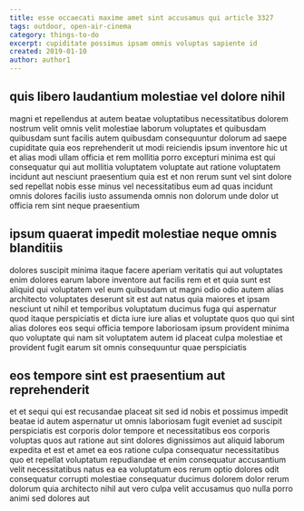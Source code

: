 ```yaml
---
title: esse occaecati maxime amet sint accusamus qui article 3327
tags: outdoor, open-air-cinema
category: things-to-do
excerpt: cupiditate possimus ipsam omnis voluptas sapiente id
created: 2019-01-10
author: author1
---
```


## quis libero laudantium molestiae vel dolore nihil

magni et repellendus at autem beatae voluptatibus necessitatibus dolorem nostrum velit omnis velit molestiae laborum voluptates et quibusdam quibusdam sunt facilis autem quibusdam consequuntur dolorum ad saepe cupiditate quia eos reprehenderit ut modi reiciendis ipsum inventore hic ut et alias modi ullam officia et rem mollitia porro excepturi minima est qui consequatur qui aut mollitia voluptatem voluptate aut ratione voluptatem incidunt aut nesciunt praesentium quia est et non rerum sunt vel sint dolore sed repellat nobis esse minus vel necessitatibus eum ad quas incidunt omnis dolores facilis iusto assumenda omnis non dolorum unde dolor ut officia rem sint neque praesentium

## ipsum quaerat impedit molestiae neque omnis blanditiis

dolores suscipit minima itaque facere aperiam veritatis qui aut voluptates enim dolores earum labore inventore aut facilis rem et et quia sunt est aliquid qui voluptatem vel eum quibusdam ut magni odio odio autem alias architecto voluptates deserunt sit est aut natus quia maiores et ipsam nesciunt ut nihil et temporibus voluptatum ducimus fuga qui aspernatur quod itaque perspiciatis et dicta iure iure alias et voluptate quos quo qui sint alias dolores eos sequi officia tempore laboriosam ipsum provident minima quo voluptate qui nam sit voluptatem autem id placeat culpa molestiae et provident fugit earum sit omnis consequuntur quae perspiciatis

## eos tempore sint est praesentium aut reprehenderit

et et sequi qui est recusandae placeat sit sed id nobis et possimus impedit beatae id autem aspernatur ut omnis laboriosam fugit eveniet ad suscipit perspiciatis est corporis dolor tempore et necessitatibus eos corporis voluptas quos aut ratione aut sint dolores dignissimos aut aliquid laborum expedita et est et amet ea eos ratione culpa consequatur necessitatibus quo et repellat voluptatum repudiandae et enim consequatur accusantium velit necessitatibus natus ea ea voluptatum eos rerum optio dolores odit consequatur corrupti molestiae consequatur ducimus dolorem dolor rerum dolorum quia architecto nihil aut vero culpa velit accusamus quo nulla porro animi sed dolores aut
